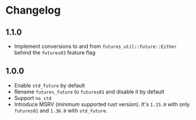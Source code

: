 # Changelog

## 1.1.0
* Implement conversions to and from `futures_util::future::Either` behind the `futures03` feature flag

## 1.0.0
* Enable `std_future` by default
* Rename `futures_future` to `futures01` and disable it by default
* Support `no_std`
* Introduce MSRV (minimum supported rust version). It's `1.15.0` with only `futures01` and `1.36.0` with `std_future`.
